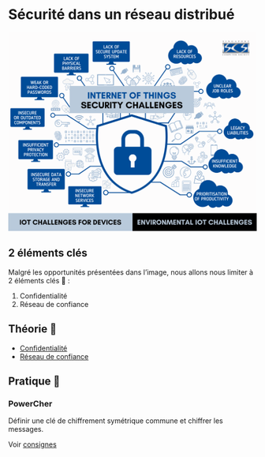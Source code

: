 # Sécurité dans un réseau distribué

![secu.png](assets/secu.png)

## 2 éléments clés
Malgré les opportunités présentées dans l’image, nous allons nous limiter à 2 éléments clés 🔑 :

1. Confidentialité
2. Réseau de confiance


## Théorie 📖
- [Confidentialité](../supports/confidentialite.md)
- [Réseau de confiance](../supports/reseau-confiance.md)

## Pratique 👷

### PowerCher

Définir une clé de chiffrement symétrique commune et chiffrer les messages.

Voir [consignes](../activites/aie_confiance/)
